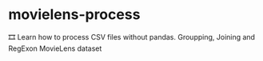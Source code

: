 # movielens-process
🎞 Learn how to process CSV files without pandas. Groupping, Joining and RegExon MovieLens dataset
